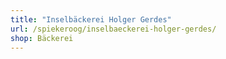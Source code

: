 ```yaml
---
title: "Inselbäckerei Holger Gerdes"
url: /spiekeroog/inselbaeckerei-holger-gerdes/
shop: Bäckerei
---
```

